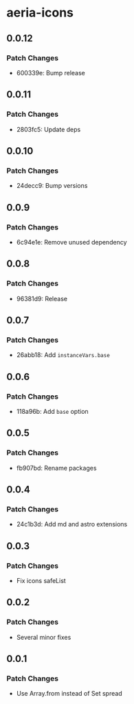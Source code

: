 # aeria-icons

## 0.0.12

### Patch Changes

- 600339e: Bump release

## 0.0.11

### Patch Changes

- 2803fc5: Update deps

## 0.0.10

### Patch Changes

- 24decc9: Bump versions

## 0.0.9

### Patch Changes

- 6c94e1e: Remove unused dependency

## 0.0.8

### Patch Changes

- 96381d9: Release

## 0.0.7

### Patch Changes

- 26abb18: Add `instanceVars.base`

## 0.0.6

### Patch Changes

- 118a96b: Add `base` option

## 0.0.5

### Patch Changes

- fb907bd: Rename packages

## 0.0.4

### Patch Changes

- 24c1b3d: Add md and astro extensions

## 0.0.3

### Patch Changes

- Fix icons safeList

## 0.0.2

### Patch Changes

- Several minor fixes

## 0.0.1

### Patch Changes

- Use Array.from instead of Set spread
